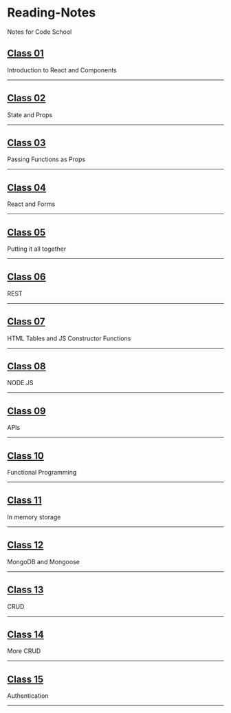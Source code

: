 # Reading-Notes

Notes for Code School

## [Class 01](Class01/classnotes_01.md)

Introduction to React and Components

---

## [Class 02](Class02/classnotes_02.md)

State and Props

---

## [Class 03](Class03/classnotes_03.md)

Passing Functions as Props

---

## [Class 04](Class04/classnotes_04.md)

React and Forms

---

## [Class 05](Class05/classnotes_05.md)

Putting it all together

---

## [Class 06](Class06/classnotes_06.md)

REST

---

## [Class 07](Class07/classnotes_07.md)

HTML Tables and JS Constructor Functions

---

## [Class 08](Class08/classnotes_08.md)

NODE.JS

---

## [Class 09](Class09/classnotes_09.md)

APIs

---

## [Class 10](Class10/classnotes_10.md)

Functional Programming

---

## [Class 11](Class11/classnotes_11.md)

In memory storage

---

## [Class 12](Class12/classnotes_12.md)

MongoDB and Mongoose

---

## [Class 13](Class13/classnotes_13.md)

CRUD

---

## [Class 14](Class14/classnotes_14.md)

More CRUD

---

## [Class 15](Class15/classnotes_15.md)

Authentication

---